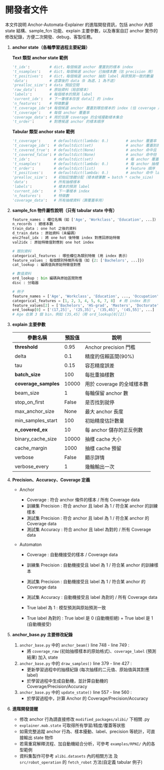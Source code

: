 # 開發者文件

本文件說明 Anchor-Automata-Explainer 的進階開發資訊，包括 anchor 內部 state 結構、sample_fcn 功能、explain 主要參數，以及專案自訂 anchor 實作的修改紀錄，方便二次開發、debug、客製任務。

1. **anchor state（各輪學習過程主要紀錄）**
   
    **Text 類型 anchor state 範例**
    ```python
    't_idx':         # dict，每個候選 anchor 覆蓋到的樣本 index
    't_nsamples':    # dict，每個候選 anchor 已抽樣本數（估 precision 用）
    't_positives':   # dict，每個候選 anchor 抽到 label 與原預測一致的數量
    'data':          # 遮罩後的 data（0 為遮、1 為不遮）
    'prealloc_size': # data 預設空間
    'raw_data':      # 原始資料（局部樣本）
    'labels':        # 每個樣本的預測 label
    'current_idx':   # 下一筆樣本存放 data[] 的 index
    'n_features':    # 特徵數量
    't_coverage_idx':# 每個候選 anchor 覆蓋到哪些樣本的 index (估 coverage 用）
    't_coverage':    # 每個 anchor 覆蓋率
    'coverage_data': # 用於估算 coverage 的全域擾動樣本集合
    't_order':       # 對應候選 anchor 的樣本順序
    ```
    
    **Tabular 類型 anchor state 範例**
    ```python
    't_coverage':      # defaultdict(lambda: 0.)        # anchor 覆蓋率
    't_coverage_idx':  # defaultdict(set)               # anchor 覆蓋到的樣本索引
    't_covered_true':  # defaultdict(None)              # anchor 命中且 label=預測
    't_covered_false': # defaultdict(None)              # anchor 命中但 label≠預測
    't_idx':           # defaultdict(set)               # 每 anchor 覆蓋的 index
    't_nsamples':      # defaultdict(lambda: 0.)        # 每 anchor 抽樣數
    't_order':         # defaultdict(list)              # feature 順序
    't_positives':     # defaultdict(lambda: 0.)        # anchor 命中 label=預測
    'prealloc_size':   # 初始記憶體分配（樣本總筆數 = batch * cache_size)
    'data':            # 所有抽樣樣本
    'labels':          # 樣本的預測 label
    'current_idx':     # 下一筆樣本 index
    'n_features':      # 特徵數
    'coverage_data':   # 所有抽樣資料（算覆蓋率用）
    ```

2. **sample_fcn 物件屬性說明（只有 tabular state 中有）**
   
    ```python
    feature_names : 欄位名稱（如 ['Age', 'Workclass', 'Education', ...]）
    n_records : 總樣本數
    train_data : one hot 之後的資料
    d_train_data : 原始資料（未編碼）
    enc2feat_idx : 將 one hot 後特徵 index 對應回原始特徵
    val2idx : 原始特徵值對應到 one hot index
    
    # 類別資料
    categorical_features : 哪些欄位為類別特徵 (用 index 表示）
    feature_values : 每個類別特徵所有值（如 {2: ['Bachelors', ...]})
    cat_lookup : 編碼值與原始特徵值對應
    
    # 數值資料
    ord_lookup : bin 編碼與原始區間對應
    disc : 分箱器

    # 例子
    feature_names = ['Age', 'Workclass', 'Education', ..., 'Occupation', 'Sex', 'Hours-per-week']
    categorical_features = [1, 2, 3, 4, 5, 6, 7, 8]  # 用 index 表示
    feature_values[2] = ['Bachelors', 'HS-grad', 'Masters', 'Doctorate', 'Some-college']
    ord_lookup[0] = ['(17,25]', '(25,35]', '(35,45]', '(45,55]', ...]
    # Age 在第 3 個 bin，例如 (35,45]（用 ord_lookup[0][2]）
    ```

3. **explain 主要參數**
   
     | 參數名稱                  | 預設值   | 說明                  |
   | --------------------- | ----- | ------------------- |
   | **threshold**         | 0.95  | Anchor precision 門檻 |
   | delta                 | 0.1   | 精度的信賴區間(90%)        |
   | tau                   | 0.15  | 容忍精度誤差              |
   | **batch\_size**       | 100   | 每批重抽樣數              |
   | **coverage\_samples** | 10000 | 用於 coverage 的全域樣本數  |
   | beam\_size            | 1     | 每輪保留 anchor 數       |
   | stop\_on\_first       | False | 是否找到就停              |
   | max\_anchor\_size     | None  | 最大 anchor 長度        |
   | min\_samples\_start   | 100   | 初始精度估計數量            |
   | **n\_covered\_ex**    | 10    | 每 anchor 儲存的正反例數    |
   | binary\_cache\_size   | 10000 | 抽樣 cache 大小         |
   | cache\_margin         | 1000  | 抽樣 cache 預留         |
   | verbose               | False | 顯示詳情                |
   | verbose\_every        | 1     | 幾輪輸出一次              |

4. **Precision、Accuracy、Coverage 定義**
   
   * Anchor
     - Coverage : 符合 anchor 條件的樣本 / 所有 Coverage data
     - 訓練集 Precision : 符合 anchor 且 label 為 1 / 符合某 anchor 的訓練樣本
     - 測試集 Precision : 符合 anchor 且 label 為 1 / 符合某 anchor 的 Coverage data
     - 測試集 Accuracy : 符合 anchor 且 label 為對的 / 所有 Coverage data
       
   * Automaton
     - Coverage : 自動機接受的樣本 / Coverage data
     - 訓練集 Precision : 自動機接受且 label 為 1 / 符合某 anchor 的訓練樣本
     - 測試集 Precision : 自動機接受且 label 為 1 / 符合某 anchor 的 Coverage data
     - 測試集 Accuracy : 自動機接受且 label 為對的 / 所有 Coverage data
     
     - True label 為 1 : 模型預測與原始預測一致
     - True label 為對的 :  True label 是 0 (自動機拒絕) + True label 是  1 (自動機接受)

5. **anchor_base.py 主要修改紀錄**
   
     1. `anchor_base.py` 中的 `anchor_beam()` line 748 - line 749 : 
          * 將 `coverage_raw` (初始抽樣樣本的原始格式)、`coverage_label` (預測結果) 加入 state
     2. `anchor_base.py` 中的 `draw_samples()` line 379 - line 427 : 
        * 更新學習過程中的抽樣紀錄 (每次抽樣的二元值、原始值與其對應 label)
        * 於學習過程中生成自動機，並計算自動機的 Coverage/Precision/Accuracy
     3. `anchor_base.py` 中的 `update_state()` line 557 - line 560 : 
        * 於學習過程中，計算 Anchor 的 Coverage/Precision/Accuracy

6. **進階開發提醒**
   
   * 修改 anchor 行為請直接修改 `modified_packages/alibi/` 下相關 .py
   * `explainer.mab.state` 可取得所有學習/精度/覆蓋等狀態
   * 如需完整追蹤 anchor 行為、樣本擾動、label、precision 等統計，可直接輸出 state 物件
   * 若需重寫解釋流程、加自動機結合分析，可參考 `examples/RPNI/` 內的各型範例
   * 資料集製作可參考 `alibi.datasets` 內的相關方法 及 `src/robot_operation` 的 `fetch_robot` 方法(自定義 tabular 例子)
     
